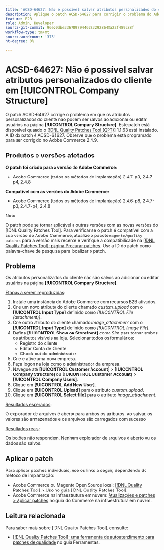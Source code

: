 ```yaml
---
title: 'ACSD-64627: Não é possível salvar atributos personalizados do cliente em [!UICONTROL Company Structure]'
description: Aplique o patch ACSD-64627 para corrigir o problema do Adobe Commerce em que os atributos personalizados do cliente não podem ser salvos ao adicionar ou editar usuários no [!UICONTROL Company Structure].
feature: B2B
role: Admin, Developer
source-git-commit: 96e20dbe336789794462232928648a22f489c88f
workflow-type: tm+mt
source-wordcount: '375'
ht-degree: 0%

---
```



# ACSD-64627: Não é possível salvar atributos personalizados do cliente em [!UICONTROL Company Structure]

O patch ACSD-64627 corrige o problema em que os atributos personalizados do cliente não podem ser salvos ao adicionar ou editar usuários na página **[!UICONTROL Company Structure]**. Este patch está disponível quando o [[!DNL Quality Patches Tool (QPT)]](/help/tools/quality-patches-tool/quality-patches-tool-to-self-serve-quality-patches.md) 1.1.63 está instalado. A ID do patch é ACSD-64627. Observe que o problema está programado para ser corrigido no Adobe Commerce 2.4.9.

## Produtos e versões afetados

**O patch foi criado para a versão do Adobe Commerce:**

* Adobe Commerce (todos os métodos de implantação) 2.4.7-p3, 2.4.7-p4, 2.4.8

**Compatível com as versões do Adobe Commerce:**

* Adobe Commerce (todos os métodos de implantação) 2.4.6-p8, 2.4.7-p3, 2.4.7-p4, 2.4.8

>[!NOTE]
>
>O patch pode se tornar aplicável a outras versões com as novas versões do [!DNL Quality Patches Tool]. Para verificar se o patch é compatível com a sua versão do Adobe Commerce, atualize o pacote `magento/quality-patches` para a versão mais recente e verifique a compatibilidade na [[!DNL Quality Patches Tool]: página Procurar patches](https://experienceleague.adobe.com/tools/commerce-quality-patches/index.html?lang=pt-BR). Use a ID do patch como palavra-chave de pesquisa para localizar o patch.

## Problema

Os atributos personalizados do cliente não são salvos ao adicionar ou editar usuários na página **[!UICONTROL Company Structure]**.

<u>Etapas a serem reproduzidas</u>:

1. Instale uma instância do Adobe Commerce com recursos B2B ativados.
1. Crie um novo atributo do cliente chamado *custom_upload* com o **[!UICONTROL Input Type]** definido como *[!UICONTROL File (attachment)]*.
1. Crie outro atributo do cliente chamado *image_attachment* com o **[!UICONTROL Input Type]** definido como *[!UICONTROL Image File]*.
1. Defina **[!UICONTROL Show on Storefront]** como *Sim* para tornar ambos os atributos visíveis na loja. Selecionar todos os formulários:
   * Registro do cliente
   * Editar Conta de Cliente
   * Check-out de administrador
1. Crie e ative uma nova empresa.
1. Faça logon na loja como o administrador da empresa.
1. Navegue até **[!UICONTROL Customer Account]** > **[!UICONTROL Company Structure]** ou **[!UICONTROL Customer Account]** > **[!UICONTROL Company Users]**.
1. Clique em **[!UICONTROL Add New User]**.
1. Clique em **[!UICONTROL Upload]** para o atributo *custom_upload*.
1. Clique em **[!UICONTROL Select file]** para o atributo *image_attachment*.

<u>Resultados esperados</u>:

O explorador de arquivos é aberto para ambos os atributos. Ao salvar, os valores são armazenados e os arquivos são carregados com sucesso.

<u>Resultados reais</u>:

Os botões não respondem. Nenhum explorador de arquivos é aberto ou os dados são salvos.

## Aplicar o patch

Para aplicar patches individuais, use os links a seguir, dependendo do método de implantação:

* Adobe Commerce ou Magento Open Source local: [[!DNL Quality Patches Tool] > Uso](/help/tools/quality-patches-tool/usage.md) no guia [!DNL Quality Patches Tool].
* Adobe Commerce na infraestrutura em nuvem: [Atualizações e patches > Aplicar patches](https://experienceleague.adobe.com/docs/commerce-cloud-service/user-guide/develop/upgrade/apply-patches.html?lang=pt-BR) no guia do Commerce na infraestrutura em nuvem.

## Leitura relacionada

Para saber mais sobre [!DNL Quality Patches Tool], consulte:

* [[!DNL Quality Patches Tool]: uma ferramenta de autoatendimento para patches de qualidade](/help/tools/quality-patches-tool/quality-patches-tool-to-self-serve-quality-patches.md) no guia Ferramentas.
